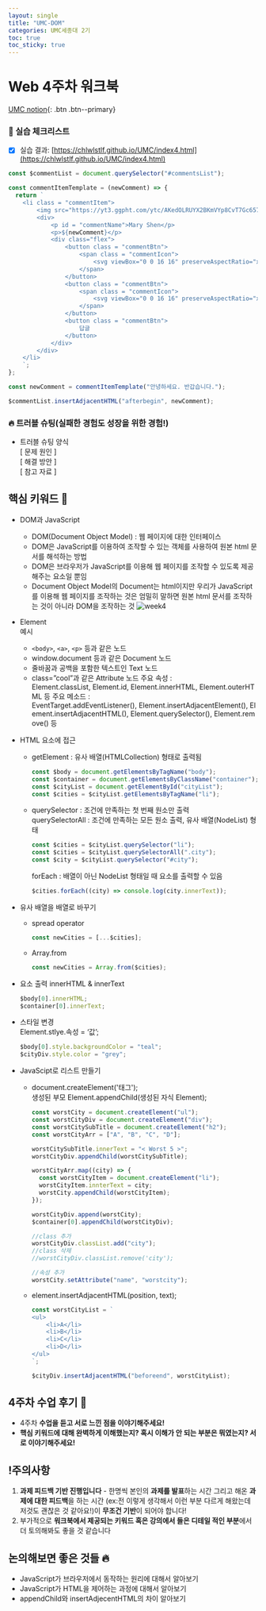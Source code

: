```yaml
---
layout: single
title: "UMC-DOM"
categories: UMC세종대 2기
toc: true
toc_sticky: true
---
```


# Web 4주차 워크북

[UMC notion](https://lowly-mochi-a51.notion.site/UMC-in-89620cd2e81e4f458be25e418d9bdec9){: .btn .btn--primary}

### 📝 실습 체크리스트

- [x] 실습 결과: [https://chlwlstlf.github.io/UMC/index4.html](https://chlwlstlf.github.io/UMC/index4.html)

```javascript
const $commentList = document.querySelector("#commentsList");

const commentItemTemplate = (newComment) => {
  return `
    <li class = "commentItem">
        <img src="https://yt3.ggpht.com/ytc/AKedOLRUYX2BKmVYp8CvT7Gc657o8gKWwZzOEFzJ6ChWRKjk_Q=s88-c-k-c0x00ffffff-no-rj" class = "profileImg"/>
        <div>
            <p id = "commentName">Mary Shen</p>
            <p>${newComment}</p>
            <div class="flex">
                <button class = "commentBtn">
                    <span class = "commentIcon">
                        <svg viewBox="0 0 16 16" preserveAspectRatio="xMidYMid meet" focusable="false" class="style-scope yt-icon" style="pointer-events: none; display: block; width: 100%; height: 100%;"><g class="style-scope yt-icon"><path d="M12.42,14A1.54,1.54,0,0,0,14,12.87l1-4.24C15.12,7.76,15,7,14,7H10l1.48-3.54A1.17,1.17,0,0,0,10.24,2a1.49,1.49,0,0,0-1.08.46L5,7H1v7ZM9.89,3.14A.48.48,0,0,1,10.24,3a.29.29,0,0,1,.23.09S9,6.61,9,6.61L8.46,8H14c0,.08-1,4.65-1,4.65a.58.58,0,0,1-.58.35H6V7.39ZM2,8H5v5H2Z" class="style-scope yt-icon"></path></g></svg>
                    </span>
                </button>
                <button class = "commentBtn">
                    <span class = "commentIcon">
                        <svg viewBox="0 0 16 16" preserveAspectRatio="xMidYMid meet" focusable="false" class="style-scope yt-icon" style="pointer-events: none; display: block; width: 100%; height: 100%;"><g class="style-scope yt-icon"><path d="M3.54,2A1.55,1.55,0,0,0,2,3.13L1,7.37C.83,8.24,1,9,2,9H6L4.52,12.54A1.17,1.17,0,0,0,5.71,14a1.49,1.49,0,0,0,1.09-.46L11,9h4V2ZM6.07,12.86a.51.51,0,0,1-.36.14.28.28,0,0,1-.22-.09l0-.05L6.92,9.39,7.5,8H2a1.5,1.5,0,0,1,0-.41L3,3.35A.58.58,0,0,1,3.54,3H10V8.61ZM14,8H11l0-5h3Z" class="style-scope yt-icon"></path></g></svg>
                    </span>
                </button>
                <button class = "commentBtn">
                    답글
                </button>
            </div>
        </div>
    </li>
    `;
};

const newComment = commentItemTemplate("안녕하세요. 반갑습니다.");

$commentList.insertAdjacentHTML("afterbegin", newComment);
```

### 🔥 트러블 슈팅(실패한 경험도 성장을 위한 경험!)

- 트러블 슈팅 양식  
  [ 문제 원인 ]  
  [ 해결 방안 ]  
  [ 참고 자료 ]

## 핵심 키워드 🎯

- DOM과 JavaScript

  - DOM(Document Object Model) : 웹 페이지에 대한 인터페이스
  - DOM은 JavaScript를 이용하여 조작할 수 있는 객체를 사용하여 원본 html 문서를 해석하는 방법
  - DOM은 브라우저가 JavaScript를 이용해 웹 페이지를 조작할 수 있도록 제공해주는 요소일 뿐임
  - Document Object Model의 Document는 html이지만 우리가 JavaScript를 이용해 웹 페이지를 조작하는 것은 엄밀히 말하면 원본 html 문서를 조작하는 것이 아니라 DOM을 조작하는 것
    ![week4](https://user-images.githubusercontent.com/63334368/161778466-05c534b3-c033-43f0-9fc5-ea4a384188ea.png)

- Element  
  예시

  - `<body>`, `<a>`, `<p>` 등과 같은 노드
  - window.document 등과 같은 Document 노드
  - 줄바꿈과 공백을 포함한 텍스트인 Text 노드
  - class=”cool”과 같은 Attribute 노드
    주요 속성 : Element.classList, Element.id, Element.innerHTML, Element.outerHTML 등
    주요 메소드 : EventTarget.addEventListener(), Element.insertAdjacentElement(), Element.insertAdjacentHTML(), Element.querySelector(), Element.remove() 등

- HTML 요소에 접근

  - getElement : 유사 배열(HTMLCollection) 형태로 출력됨
    ```javascript
    const $body = document.getElementsByTagName("body");
    const $container = document.getElementsByClassName("container");
    const $cityList = document.getElementById("cityList");
    const $cities = $cityList.getElementsByTagName("li");
    ```
  - querySelector : 조건에 만족하는 첫 번째 원소만 출력  
    querySelectorAll : 조건에 만족하는 모든 원소 출력, 유사 배열(NodeList) 형태
    ```javascript
    const $cities = $cityList.querySelector("li");
    const $cities = $cityList.querySelectorAll(".city");
    const $city = $cityList.querySelector("#city");
    ```
    forEach : 배열이 아닌 NodeList 형태일 때 요소를 출력할 수 있음
    ```javascript
    $cities.forEach((city) => console.log(city.innerText));
    ```

- 유사 배열을 배열로 바꾸기

  - spread operator
    ```javascript
    const newCities = [...$cities];
    ```
  - Array.from
    ```javascript
    const newCities = Array.from($cities);
    ```

- 요소 출력
  innerHTML & innerText
  ```javascript
  $body[0].innerHTML;
  $container[0].innerText;
  ```
- 스타일 변경  
  Element.stlye.속성 = ‘값’;

  ```javascript
  $body[0].style.backgroundColor = "teal";
  $cityDiv.style.color = "grey";
  ```

- JavaScipt로 리스트 만들기

  - document.createElement('태그');  
     생성된 부모 Element.appendChild(생성된 자식 Element);

    ```javascript
    const worstCity = document.createElement("ul");
    const worstCityDiv = document.createElement("div");
    const worstCitySubTitle = document.createElement("h2");
    const worstCityArr = ["A", "B", "C", "D"];

    worstCitySubTitle.innerText = "< Worst 5 >";
    worstCityDiv.appendChild(worstCitySubTitle);

    worstCityArr.map((city) => {
      const worstCityItem = document.createElement("li");
      worstCityItem.innterText = city;
      worstCity.appendChild(worstCityItem);
    });

    worstCityDiv.append(worstCity);
    $container[0].appendChild(worstCityDiv);

    //class 추가
    worstCityDiv.classList.add("city");
    //class 삭제
    //worstCityDiv.classList.remove('city');

    //속성 추가
    worstCity.setAttribute("name", "worstcity");
    ```

  - element.insertAdjacentHTML(position, text);

    ```javascript
    const worstCityList = `
    <ul>
    	<li>A</li>
    	<li>B</li>
    	<li>C</li>
    	<li>D</li>
    </ul>
    `;

    $cityDiv.insertAdjacentHTML("beforeend", worstCityList);
    ```

## 4주차 수업 후기 📢

- 4주차 **수업을 듣고 서로 느낀 점을 이야기해주세요!**
- **핵심 키워드에 대해 완벽하게 이해했는지? 혹시 이해가 안 되는 부분은 뭐였는지?
  서로 이야기해주세요!**

## !주의사항

1. **과제 피드백 기반 진행입니다** - 한명씩 본인의 **과제를 발표**하는 시간 그리고 해온 **과제에 대한 피드백**을 하는 시간 (ex:전 이렇게 생각해서 이런 부분 다르게 해왔는데 저것도 괜찮은 것 같아요!)이 **무조건 기반**이 되어야 합니다!
2. 부가적으로 **워크북에서 제공되는 키워드 혹은 강의에서 들은 디테일 적인 부분**에서 더 토의해봐도 좋을 것 같습니다

## 논의해보면 좋은 것들 🔥

- JavaScript가 브라우저에서 동작하는 원리에 대해서 알아보기
- JavaScript가 HTML을 제어하는 과정에 대해서 알아보기
- appendChild와 insertAdjecentHTML의 차이 알아보기
